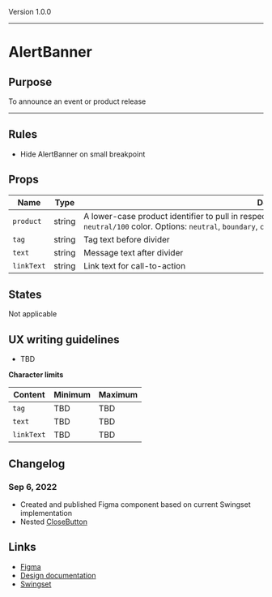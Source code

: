 Version 1.0.0



---

# AlertBanner

## Purpose

To announce an event or product release



---

## Rules

* Hide AlertBanner on small breakpoint

## Props

| Name | Type | Description |
|----|----|----|
| `product` | string | A lower-case product identifier to pull in respective theme colors. The default is `neutral` `neutral/100` color. Options: `neutral`, `boundary`, `consul`, `nomad`, `packer`, `terraform`, `vault`, `vagrant`, `waypoint` |
| `tag` | string | Tag text before divider |
| `text` | string | Message text after divider |
| `linkText` | string | Link text for call-to-action |

## States

Not applicable

## UX writing guidelines

* TBD


**Character limits**

| Content | Minimum | Maximum |
|----|----|----|
| `tag` | TBD | TBD |
| `text` | TBD | TBD |
| `linkText` | TBD | TBD |

## Changelog

### Sep 6, 2022

* Created and published Figma component based on current Swingset implementation
* Nested [CloseButton](https://hashicorp-wpl-documentation.vercel.app/components/close-button)

## Links

* [Figma](https://www.figma.com/file/7cYgDM618stjYUHDqAfRec/Components?node-id=2749%3A11517)
* [Design documentation](https://hashicorp-wpl-documentation.vercel.app/components/alert-banner)
* [Swingset](https://react-components.vercel.app/components/alertbanner)


